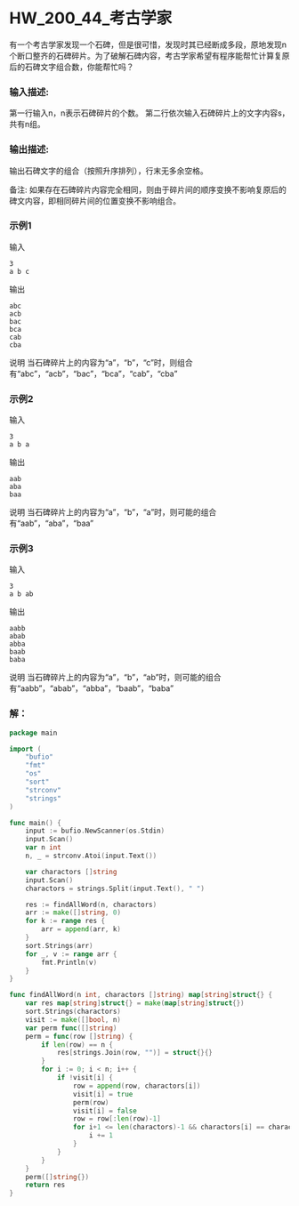 # HW_200_44_考古学家
有一个考古学家发现一个石碑，但是很可惜，发现时其已经断成多段，原地发现n个断口整齐的石碑碎片。为了破解石碑内容，考古学家希望有程序能帮忙计算复原后的石碑文字组合数，你能帮忙吗？

### 输入描述:
第一行输入n，n表示石碑碎片的个数。
第二行依次输入石碑碎片上的文字内容s，共有n组。    

### 输出描述:
输出石碑文字的组合（按照升序排列），行末无多余空格。

备注:
如果存在石碑碎片内容完全相同，则由于碎片间的顺序变换不影响复原后的碑文内容，即相同碎片间的位置变换不影响组合。

### 示例1
输入
    
    3
    a b c

输出
    
    abc
    acb
    bac
    bca
    cab
    cba

说明
当石碑碎片上的内容为“a”，“b”，“c”时，则组合有“abc”，“acb”，“bac”，“bca”，“cab”，“cba”

### 示例2
输入
    
    3
    a b a

输出

    aab
    aba
    baa

说明
当石碑碎片上的内容为“a”，“b”，“a”时，则可能的组合有“aab”，“aba”，“baa”

### 示例3
输入
    
    3
    a b ab

输出

    aabb
    abab
    abba
    baab
    baba

说明
当石碑碎片上的内容为“a”，“b”，“ab”时，则可能的组合有“aabb”，“abab”，“abba”，“baab”，“baba”

### 解：

```go
package main

import (
	"bufio"
	"fmt"
	"os"
	"sort"
	"strconv"
	"strings"
)

func main() {
	input := bufio.NewScanner(os.Stdin)
	input.Scan()
	var n int
	n, _ = strconv.Atoi(input.Text())

	var charactors []string
	input.Scan()
	charactors = strings.Split(input.Text(), " ")

	res := findAllWord(n, charactors)
	arr := make([]string, 0)
	for k := range res {
		arr = append(arr, k)
	}
	sort.Strings(arr)
	for _, v := range arr {
		fmt.Println(v)
	}
}

func findAllWord(n int, charactors []string) map[string]struct{} {
	var res map[string]struct{} = make(map[string]struct{})
	sort.Strings(charactors)
	visit := make([]bool, n)
	var perm func([]string)
	perm = func(row []string) {
		if len(row) == n {
			res[strings.Join(row, "")] = struct{}{}
		}
		for i := 0; i < n; i++ {
			if !visit[i] {
				row = append(row, charactors[i])
				visit[i] = true
				perm(row)
				visit[i] = false
				row = row[:len(row)-1]
				for i+1 <= len(charactors)-1 && charactors[i] == charactors[i+1] {
					i += 1
				}
			}
		}
	}
	perm([]string{})
	return res
}
```